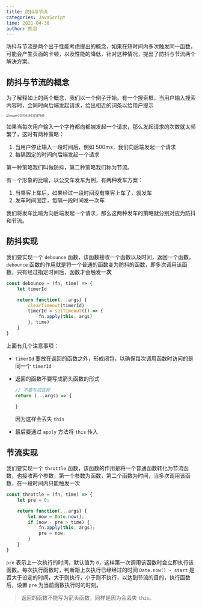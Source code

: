 ```yaml
---
title: 防抖与节流
categories: JavaScript
time: 2021-04-30
author: 熊滔
---
```


防抖与节流是两个出于性能考虑提出的概念，如果在短时间内多次触发同一函数，可能会产生页面的卡顿，以及性能的降低，针对这种情况，提出了防抖与节流两个解决方案。

## 防抖与节流的概念

为了解释如上的两个概念，我们以一个例子开始。有一个搜索框，当用户输入搜索内容时，会同时向后端发起请求，给出相近的词条以给用户提示

<img src="https://cdn.jsdelivr.net/gh/LastKnightCoder/ImgHosting2/20210430214859.png" alt="image-20210429232147448" style="zoom:50%;" />

如果当每次用户输入一个字符都向都端发起一个请求，那么发起请求的次数就太频繁了，这时有两种策略：

1. 当用户停止输入一段时间后，例如 500ms，我们向后端发起一个请求
2. 每隔固定的时间向后端发起一个请求

第一种策略我们叫做防抖，第二种策略我们称为节流。

有一个形象的比喻，以公交车发车为例，有两种发车方案：

1. 当乘客上车后，如果经过一段时间没有乘客上车了，就发车
2. 发车时间固定，每隔一段时间发一次车

我们将发车比喻为向后端发起一个请求，那么这两种发车的策略就分别对应为防抖和节流。

## 防抖实现

我们要实现一个 `debounce` 函数，该函数接收一个函数以及时间，返回一个函数，`debounce` 函数的作用就是将一个普通的函数变为防抖的函数，即多次调用该函数，只有经过指定时间后，函数才会触发**一次**

```javascript
const debounce = (fn, time) => {
    let timerId

    return function(...args) {
        clearTimeout(timerId)
        timerId = setTimeout(() => {
            fn.apply(this, args)
        }, time)
    }
}
```

上面有几个注意事项：

- `timerId` 要放在返回的函数之外，形成闭包，以确保每次调用函数时访问的是同一个 `timerId`

- 返回的函数不要写成箭头函数的形式

  ```javascript
  // 不要写成这样
  return (...args) => {
      
  }
  ```

  因为这样会丢失 `this`

- 最后要通过 `apply` 方法将 `this` 传入

## 节流实现

我们要实现一个 `throttle` 函数，该函数的作用是将一个普通函数转化为节流函数，也接收两个参数，第一个参数为函数，第二个函数为时间，当多次调用该函数，在一段时间内只能触发一次

```javascript
const throttle = (fn, time) => {
    let pre = 0;

    return function(...args) {
        let now = Date.now();
        if (now - pre > time) {
            fn.apply(this, args);
            pre = now;
        }
    }
}
```

`pre` 表示上一次执行的时间，默认值为 `0`，这样第一次调用该函数时会立即执行该函数。每次执行函数时，判断距上次执行已经经过的时间 `Date.now() - start` 是否大于设定的时间，大于则执行，小于则不执行，以达到节流的目的，执行函数后，设置 `pre` 为当前函数执行时的时刻。

> 返回的函数不能写为箭头函数，同样是因为会丢失 `this`。

